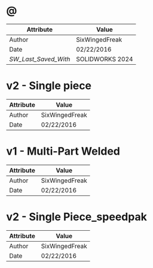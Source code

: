 # @
| Attribute | Value |
| ---  | ---     |
| Author | SixWingedFreak |
| Date | 02/22/2016 |
| _SW_Last_Saved_With_ | SOLIDWORKS 2024 |
# v2 - Single piece
| Attribute | Value |
| ---  | ---     |
| Author | SixWingedFreak |
| Date | 02/22/2016 |
# v1 - Multi-Part Welded
| Attribute | Value |
| ---  | ---     |
| Author | SixWingedFreak |
| Date | 02/22/2016 |
# v2 - Single Piece_speedpak
| Attribute | Value |
| ---  | ---     |
| Author | SixWingedFreak |
| Date | 02/22/2016 |
